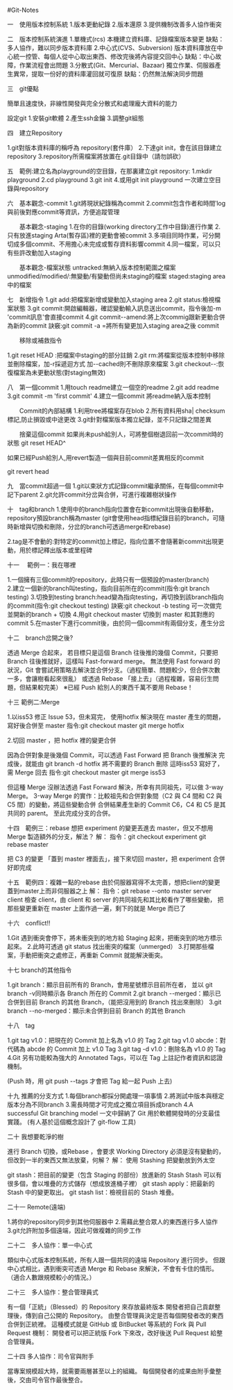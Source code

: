 #Git-Notes

一　使用版本控制系統
1.版本更動紀錄
2.版本還原
3.提供機制改善多人協作衝突

二　版本控制系統演進
1.單機式(rcs)
本機建立資料庫、記錄檔案版本變更
缺點：多人協作，難以同步版本資料庫
2.中心式(CVS、Subversion)
版本資料庫放在中心統一控管、每個人從中心取出東西、修改完後將內容提交回中心
缺點：中心故障，作業流程會出問題
3.分散式(Git、Mercurial、Bazaar)
獨立作業、伺服器產生異常，提取一份好的資料庫灌回就可復原
缺點：仍然無法解決同步問題

三　git優點

簡單且速度快，非線性開發與完全分散式和處理龐大資料的能力

設定git
1.安裝git軟體
2.產生ssh金鑰
3.調整git組態

四　建立Repository

1.git對版本資料庫的稱呼為 repository(套件庫）
2.下達git init，會在該目錄建立repository
3.repository所需檔案將放置在.git目錄中（請勿誤砍）

五　範例:建立名為playground的空目錄，在那裏建立git repository:
1.mkdir playground
2.cd playground
3.git init
4.或用git init playground 一次建立空目錄與repository

六　基本觀念-commit
1.git將現狀紀錄稱為commit
2.commit包含作者和時間‵log與前後對應commit等資訊，方便追蹤管理

　　基本觀念-staging
1.在你的目錄(working directory工作中目錄)進行作業
2.只有放進staging Arta(暫存區)裡的更動會被commit
3.多項目同時作業，可分開切成多個commit、不用擔心未完成或暫存資料影響commit
4.同一檔案，可以只有些許改動加入staging

　　基本觀念-檔案狀態
untracked:無納入版本控制範圍之檔案
unmodified/modified/:無變動/有變動但尚未staging的檔案
staged:staging area中的檔案

七　新增指令
1.git add:把檔案新增或變動加入staging area
2.git status:檢視檔案狀態
3.git commit:開啟編輯器，確認變動輸入訊息送出commit，指令後加-m 'commit訊息'會直接commit
4.git commit--amend:將上次commig跟新更動合併為新的commit
訣竅:git commit -a =將所有變更加入staging area之後 commit

　　移除或補救指令

1.git reset HEAD <paths> :把檔案中staging的部分註銷
2.git rm<paths>:將檔案從版本控制中移除並刪除檔案，加-r採遞迴方式 加--cached則不刪除原來檔案
3.git checkout--<paths>:恢復檔案為未更動狀態(對staging無效)

八　第一個commit
1.用touch readme建立一個空的readme
2.git add readme
3.git commit -m 'first commit'
4.建立一個commit 將readme納入版本控制

　　Commit的內部結構
1.利用tree將檔案存在blob
2.所有資料用sha| checksum標記,防止損毀或中途更改
3.git針對檔案版本獨立紀錄，並不只記錄之間差異

　　捨棄這個commit
如果尚未push給別人，可將整個樹退回前一次commit時的狀態
git reset HEAD^

如果已經Push給別人,用revert製造一個與目前commit差異相反的commit

git revert head



九　當commit超過一個
1.git以束狀方式記錄commit繼承關係，在每個commit中記下parent
2.git允許commit分岔與合併，可進行複雜樹狀操作

十　tag和branch
1.使用中的branch指向位置會在新commit出現後自動移動，repository預設branch稱為master
(git會使用head指標紀錄目前的branch，可隨時新增與切換和刪除，分岔的branch可透過merge和rebase)

2.tag是不會動的:對特定的commit加上標記，指向位置不會隨著新commit出現更動，用於標記釋出版本或里程碑

十一 　範例一：我在哪裡

1.一個擁有三個commit的repository，此時只有一個預設的master(branch)     
2.建立一個新的branch叫testing，指向目前所在的commit(指令:git branch testing)
3.切換到testing branch:head變為指向testing，再切換到該branch指向的commit(指令:git checkout testing)
訣竅:git checkout -b testing 可一次做完並開新的branch + 切換
4.用git checkout master 切換到 master 和其對應的commit
5.在master下進行commit後，由於同一個commit有兩個分支，產生分岔

十二　branch岔開之後?

透過 Merge 合起來， 若目標只是這個 Branch 往後推的幾個 Commit，只要把 Branch 往後推就好，這樣叫 Fast-forward merge。
無法使用 Fast forward 的狀況，Git 會嘗試用策略去解決並合併分支。（過程簡單、問題較少，但合併次數一多，會讓樹看起來很亂）
或透過 Rebase 「接上去」（過程複雜，容易衍生問題，但結果較完美）
※已經 Push 給別人的東西千萬不要用 Rebase！

十三   範例二:Merge

1.以iss53 修正 Issue 53，但未寫完，
使用hotfix 解決現在 master 產生的問題，寫好後合併至 master
指令:git checkout master
     git merge hotfix

2.切回 master ，把 hotfix 裡的變更合併

因為合併對象是後幾個 Commit，可以透過 Fast Forward 把 Branch 後推解決
完成後，就能由 git branch -d hotfix 將不需要的 Branch 刪除
這時iss53 寫好了，需 Merge 回去
指令:git checkout master
git merge iss53

但這種 Merge 沒辦法透過 Fast Forward 解決，所幸有共同祖先，可以做 3-way Merge。
3-way Merge 的實作：比較祖先和合併對象間（C2 與 C4 間和 C2 與 C5 間）的變動，將這些變動合併
合併結果產生新的 Commit C6，C4 和 C5 是其共同的 parent。
至此完成分支的合併。

十四　範例三：rebase
想把 experiment 的變更丟進去 master，但又不想用 Merge 製造額外的分支，解法？
解：
指令：git checkout experiment
git rebase master

把 C3 的變更 「蓋到 master 裡面去」，接下來切回 master，把 experiment 合併好即完成

十五　範例四：複雜一點的rebase
由於伺服器寫得不太完善，想把client的變更蓋到master上而非伺服器之上
解：
指令：git rebase --onto master server client
檢查 client，由 client 和 server 的共同祖先和其比較看作了哪些變動，
把那些變更重新在 master 上面作過一遍，剩下的就是 Merge 而已了

十六　conflict!!

1.Git 遇到衝突會停下，將未衝突到的地方給 Staging 起來，把衝突到的地方標示起來。
2.此時可透過 git status 找出衝突的檔案（unmerged）
3.打開那些檔案，手動把衝突之處修正，再重新 Commit 就能解決衝突。

十七 branch的其他指令

1.git branch：顯示目前所有的 Branch，會用星號標示目前所在者，
並以 git branch -v同時顯示各 Branch 所在的 Commit
2.git branch --merged：顯示已合併到目前 Branch 的其他 Branch，（能把沒用到的 Branch 找出來刪除）
3.git branch --no-merged：顯示未合併到目前 Branch 的其他 Branch

十八　tag

1.git tag v1.0：把現在的 Commit 加上名為 v1.0 的 Tag
2.git tag v1.0 abcde：對代碼為 abcde 的 Commit 加上 v1.0 Tag
3.git tag -d v1.0：刪除名為 v1.0 的 Tag
4.Git 另有功能較為強大的 Annotated Tags，可以在 Tag 上註記作者資訊和認證機制。

(Push 時，用 git push --tags 才會把 Tag 給一起 Push 上去)

十九  推薦的分支方式
1.每個branch都採分開處理一項事情
2.將測試中版本與穩定版本分為不同branch
3.需長時間才可完成之獨立項目拆成branch
4.A successful Git branching model 一文中歸納了 Git 用於軟體開發時的分支最佳實踐。
(有人基於這個概念設計了 git-flow 工具)

二十 我想要乾淨的樹

進行 Branch 切換，或Rebase ，會要求 Working Directory 必須是沒有變動的，但改到一半的東西又無法放棄，何解？
解：
使用 Stashing 把變動放到外太空

git stash：把目前的變更（包含 Staging 的部份）放進新的 Stash
Stash 可以有很多個，會以堆疊的方式儲存（想成放進桶子裡）
git stash apply：把最新的 Stash 中的變更取出。
git stash list：檢視目前的 Stash 堆疊。

二十一 Remote(遠端)

1.將你的repository同步到其他伺服器中
2.需藉此整合眾人的東西進行多人協作
3.git允許附加多個遠端，因此可做複雜的同步工作

二十二　多人協作：單一中心式

類似中心式版本控制系統，所有人跟一個共同的遠端 Repository 進行同步。
但跟中心式相比，遇到衝突可透過 Merge 和 Rebase 來解決，不會有卡住的情形。
（適合人數跟規模較小的情況。）

二十三　多人協作：整合管理員式

有一個「正統」（Blessed）的 Repository 來存放最終版本
開發者把自己貢獻整理後，傳到自己公開的 Repository。
由整合管理員決定是否每個開發者改的東西合併到正統裡。
這種模式就是 GitHub 或 BitBucket 等系統的 Fork 與 Pull Request 機制：
開發者可以把正統版 Fork 下來改，改好後送 Pull Request 給整合管理員。

二十四 多人協作：司令官與附手

當專案規模超大時，就需要兩層甚至以上的組織。
每個開發者的成果由附手彙整後，交由司令官作最後整合。
